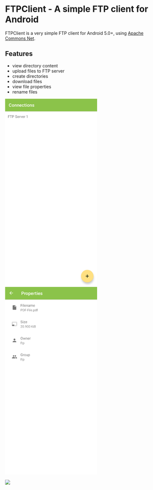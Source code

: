 # FTPClient - A simple FTP client for Android

FTPClient is a very simple FTP client for Android 5.0+, using [Apache Commons Net](https://commons.apache.org/proper/commons-net/).

## Features
* view directory content
* upload files to FTP server
* create directories
* download files
* view file properties
* rename files

<img src="screenshots/screenshot1.png" width="300"> <img src="screenshots/screenshot2.png" width="300">

[<img src="https://get-it-on.codeberg.org/get-it-on-blue-on-white.svg" width="300">](https://codeberg.org/qwerty287/ftpclient/releases/latest)

